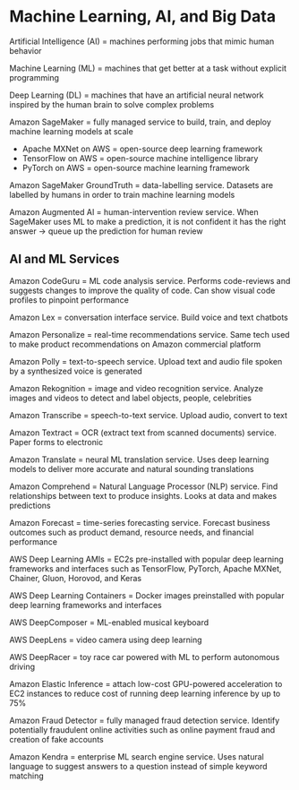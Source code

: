 # Machine Learning, AI, and Big Data

Artificial Intelligence (AI) = machines performing jobs that mimic human behavior

Machine Learning (ML) = machines that get better at a task without explicit programming

Deep Learning (DL) = machines that have an artificial neural network inspired by the human brain to solve complex problems

Amazon SageMaker = fully managed service to build, train, and deploy machine learning models at scale

- Apache MXNet on AWS = open-source deep learning framework
- TensorFlow on AWS = open-source machine intelligence library
- PyTorch on AWS = open-source machine learning framework

Amazon SageMaker GroundTruth = data-labelling service. Datasets are labelled by humans in order to train machine learning models

Amazon Augmented AI = human-intervention review service. When SageMaker uses ML to make a prediction, it is not confident it has the right answer -> queue up the prediction for human review

## AI and ML Services

Amazon CodeGuru = ML code analysis service. Performs code-reviews and suggests changes to improve the quality of code. Can show visual code profiles to pinpoint performance

Amazon Lex = conversation interface service. Build voice and text chatbots

Amazon Personalize = real-time recommendations service. Same tech used to make product recommendations on Amazon commercial platform

Amazon Polly = text-to-speech service. Upload text and audio file spoken by a synthesized voice is generated

Amazon Rekognition = image and video recognition service. Analyze images and videos to detect and label objects, people, celebrities

Amazon Transcribe = speech-to-text service. Upload audio, convert to text

Amazon Textract = OCR (extract text from scanned documents) service. Paper forms to electronic

Amazon Translate = neural ML translation service. Uses deep learning models to deliver more accurate and natural sounding translations

Amazon Comprehend = Natural Language Processor (NLP) service. Find relationships between text to produce insights. Looks at data and makes predictions

Amazon Forecast = time-series forecasting service. Forecast business outcomes such as product demand, resource needs, and financial performance

AWS Deep Learning AMIs = EC2s pre-installed with popular deep learning frameworks and interfaces such as TensorFlow, PyTorch, Apache MXNet, Chainer, Gluon, Horovod, and Keras

AWS Deep Learning Containers = Docker images preinstalled with popular deep learning frameworks and interfaces

AWS DeepComposer = ML-enabled musical keyboard

AWS DeepLens = video camera using deep learning

AWS DeepRacer = toy race car powered with ML to perform autonomous driving

Amazon Elastic Inference = attach low-cost GPU-powered acceleration to EC2 instances to reduce cost of running deep learning inference by up to 75%

Amazon Fraud Detector = fully managed fraud detection service. Identify potentially fraudulent online activities such as online payment fraud and creation of fake accounts

Amazon Kendra = enterprise ML search engine service. Uses natural language to suggest answers to a question instead of simple keyword matching
